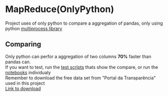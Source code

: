 # MapReduce(OnlyPython)
Project uses of only python to compare a aggregation of pandas, only using python [multiprocess library](https://docs.python.org/3/library/multiprocessing.html)

## Comparing
Only python can perfor a aggregation of two columns **70%** faster than pandas can. <br>
If you want to test, run the [test scripts](/tests/algorithm_speed.py) thats show the compare, or run the [notebooks](/notebooks/) individualy <br>
Remember to download the free data set from "Portal da Transparência" used in this project <br>
[Link to download](https://portaldatransparencia.gov.br/download-de-dados/bolsa-familia-pagamentos)
